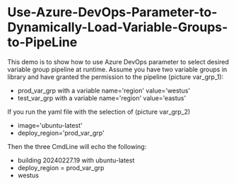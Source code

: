 # Use-Azure-DevOps-Parameter-to-Dynamically-Load-Variable-Groups-to-PipeLine
This demo is to show how to use Azure DevOps parameter to select desired variable group pipeline at runtime. Assume you have two variable groups in library and have granted the permission to the pipeline (picture var_grp_1):
- prod_var_grp with a variable name='region' value='westus'
- test_var_grp with a variable name='region' value='eastus'

If you run the yaml file with the selection of (picture var_grp_2)
- image='ubuntu-latest'
- deploy_region='prod_var_grp'

Then the three CmdLine will echo the following:
- building 20240227.19 with ubuntu-latest
- deploy_region = prod_var_grp
- westus
